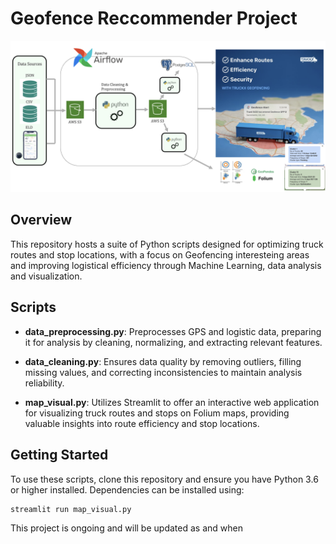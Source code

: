 # Geofence Reccommender Project

![geofence-recommender-etl-pipeline](geofence-recommender-etl-pipeline.png)

## Overview

This repository hosts a suite of Python scripts designed for optimizing truck routes and stop locations, with a focus on Geofencing interesteing areas and improving logistical efficiency through Machine Learning, data analysis and visualization.

## Scripts

- **data_preprocessing.py**: Preprocesses GPS and logistic data, preparing it for analysis by cleaning, normalizing, and extracting relevant features.

- **data_cleaning.py**: Ensures data quality by removing outliers, filling missing values, and correcting inconsistencies to maintain analysis reliability.

- **map_visual.py**: Utilizes Streamlit to offer an interactive web application for visualizing truck routes and stops on Folium maps, providing valuable insights into route efficiency and stop locations.

## Getting Started

To use these scripts, clone this repository and ensure you have Python 3.6 or higher installed. Dependencies can be installed using:

```sh
streamlit run map_visual.py
```

This project is ongoing and will be updated as and when
